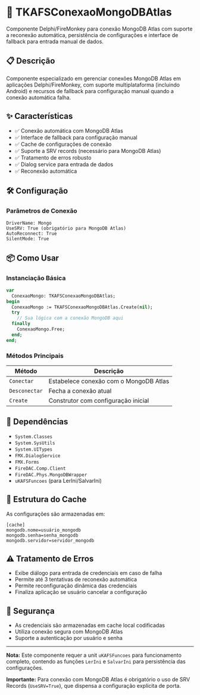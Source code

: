 # 🚀 TKAFSConexaoMongoDBAtlas

Componente Delphi/FireMonkey para conexão MongoDB Atlas com suporte a reconexão automática, persistência de configurações e interface de fallback para entrada manual de dados.

## 📋 Descrição

Componente especializado em gerenciar conexões MongoDB Atlas em aplicações Delphi/FireMonkey, com suporte multiplataforma (incluindo Android) e recursos de fallback para configuração manual quando a conexão automática falha.

## ✨ Características

- ✅ Conexão automática com MongoDB Atlas
- ✅ Interface de fallback para configuração manual
- ✅ Cache de configurações de conexão
- ✅ Suporte a SRV records (necessário para MongoDB Atlas)
- ✅ Tratamento de erros robusto
- ✅ Dialog service para entrada de dados
- ✅ Reconexão automática

## 🛠️ Configuração

### Parâmetros de Conexão

```
DriverName: Mongo
UseSRV: True (obrigatório para MongoDB Atlas)
AutoReconnect: True
SilentMode: True
```

## 📦 Como Usar

### Instanciação Básica

```pascal
var
  ConexaoMongo: TKAFSConexaoMongoDBAtlas;
begin
  ConexaoMongo := TKAFSConexaoMongoDBAtlas.Create(nil);
  try
    // Sua lógica com a conexão MongoDB aqui
  finally
    ConexaoMongo.Free;
  end;
end;
```

### Métodos Principais

| Método | Descrição |
|--------|-----------|
| `Conectar` | Estabelece conexão com o MongoDB Atlas |
| `Desconectar` | Fecha a conexão atual |
| `Create` | Construtor com configuração inicial |

## 🔧 Dependências

- `System.Classes`
- `System.SysUtils` 
- `System.UITypes`
- `FMX.DialogService`
- `FMX.Forms`
- `FireDAC.Comp.Client`
- `FireDAC.Phys.MongoDBWrapper`
- `uKAFSFuncoes` (para LerIni/SalvarIni)

## 📁 Estrutura do Cache

As configurações são armazenadas em:

```
[cache]
mongodb.nome=usuário_mongodb
mongodb.senha=senha_mongodb  
mongodb.servidor=servidor_mongodb
```

## ⚠️ Tratamento de Erros

- Exibe diálogo para entrada de credenciais em caso de falha
- Permite até 3 tentativas de reconexão automática
- Permite reconfiguração dinâmica das credenciais
- Finaliza aplicação se usuário cancelar a configuração

## 🔐 Segurança

- As credenciais são armazenadas em cache local codificadas
- Utiliza conexão segura com MongoDB Atlas
- Suporte a autenticação por usuário e senha

---

**Nota:** Este componente requer a unit `uKAFSFuncoes` para funcionamento completo, contendo as funções `LerIni` e `SalvarIni` para persistência das configurações.

**Importante:** Para conexão com MongoDB Atlas é obrigatório o uso de SRV Records (`UseSRV=True`), que dispensa a configuração explícita de porta.
